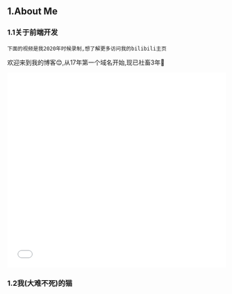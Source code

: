 <script async="false" src="./markdown_plugin/markdown_waterfallFlow.js"></script>

## 1.About Me
### 1.1关于前端开发

~~~
下面的视频是我2020年时候录制,想了解更多访问我的bilibili主页
~~~

<p>
欢迎来到我的博客😊,从17年第一个域名开始,现已社畜3年🐂
</p>
<iframe width="100%" height="450" src="//player.bilibili.com/player.html?aid=95539835&bvid=BV1eE411L7wj&cid=163108637&page=1" danmaku scrolling="no" border="0" frameborder="no" autoplay="false" framespacing="0" allowfullscreen="true">
</iframe>

### 1.2我(大难不死)的猫
<p style="text-align:center">

<water-fall-flow data="[https://github.com/cairongquan/markdown_0428/blob/main/assets/328C43BF-B133-4D95-A96C-0A5E98E2097D_1_105_c.jpeg?raw=true]"></water-fall-flow>
